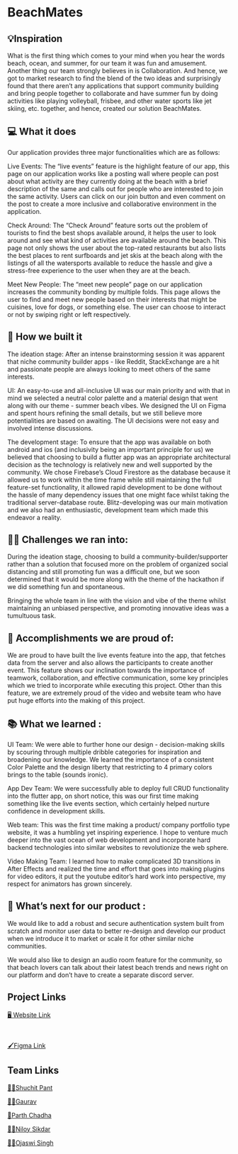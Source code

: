 # BeachMates

## 💡Inspiration

What is the first thing which comes to your mind when you hear the words beach, ocean, and summer, for our team it was fun and amusement. Another thing our team strongly believes in is Collaboration. And hence, we got to market research to find the blend of the two ideas and surprisingly found that there aren’t any applications that support community building and bring people together to collaborate and have summer fun by doing activities like playing volleyball, frisbee, and other water sports like jet skiing, etc. together, and hence, created our solution BeachMates.

## 💻 What it does
Our application provides three major functionalities which are as follows:

Live Events: The “live events” feature is the highlight feature of our app, this page on our application works like a posting wall where people can post about what activity are they currently doing at the beach with a brief description of the same and calls out for people who are interested to join the same activity. Users can click on our join button and even comment on the post to create a more inclusive and collaborative environment in the application.

Check Around: The “Check Around” feature sorts out the problem of tourists to find the best shops available around, it helps the user to look around and see what kind of activities are available around the beach. This page not only shows the user about the top-rated restaurants but also lists the best places to rent surfboards and jet skis at the beach along with the listings of all the watersports available to reduce the hassle and give a stress-free experience to the user when they are at the beach.

Meet New People: The “meet new people” page on our application increases the community bonding by multiple folds. This page allows the user to find and meet new people based on their interests that might be cuisines, love for dogs, or something else. The user can choose to interact or not by swiping right or left respectively.


## 🚩 How we built it

The ideation stage: After an intense brainstorming session it was apparent that niche community builder apps - like Reddit, StackExchange are a hit and passionate people are always looking to meet others of the same interests.

UI: An easy-to-use and all-inclusive UI was our main priority and with that in mind we selected a neutral color palette and a material design that went along with our theme - summer beach vibes. We designed the UI on Figma and spent hours refining the small details, but we still believe more potentialities are based on awaiting. The UI decisions were not easy and involved intense discussions. 

The development stage: To ensure that the app was available on both android and ios (and inclusivity being an important principle for us) we believed that choosing to build a flutter app was an appropriate architectural decision as the technology is relatively new and well supported by the community. We chose Firebase’s Cloud Firestore as the database because it allowed us to work within the time frame while still maintaining the full feature-set functionality, it allowed rapid development to be done without the hassle of many dependency issues that one might face whilst taking the traditional server-database route. Blitz-developing was our main motivation and we also had an enthusiastic, development team which made this endeavor a reality.



## 🤼‍♂️ Challenges we ran into:

During the ideation stage, choosing to build a community-builder/supporter rather than a solution that focused more on the problem of organized social distancing and still promoting fun was a difficult one, but we soon determined that it would be more along with the theme of the hackathon if we did something fun and spontaneous.

Bringing the whole team in line with the vision and vibe of the theme whilst maintaining an unbiased perspective, and promoting innovative ideas was a tumultuous task.

## 👏 Accomplishments we are proud of:

We are proud to have built the live events feature into the app, that fetches data from the server and also allows the participants to create another event. This feature shows our inclination towards the importance of teamwork, collaboration, and effective communication, some key principles which we tried to incorporate while executing this project. Other than this feature, we are extremely proud of the video and website team who have put huge efforts into the making of this project.



 
## 📚 What we learned :

UI Team: We were able to further hone our design - decision-making skills by scouring through multiple dribble categories for inspiration and broadening our knowledge. We learned the importance of a consistent Color Palette and the design liberty that restricting to 4 primary colors brings to the table (sounds ironic).

App Dev Team: We were successfully able to deploy full CRUD functionality into the flutter app, on short notice, this was our first time making something like the live events section, which certainly helped nurture confidence in development skills.

Web team: This was the first time making a product/ company portfolio type website, it was a humbling yet inspiring experience. I hope to venture much deeper into the vast ocean of web development and incorporate hard backend technologies into similar websites to revolutionize the web sphere.

Video Making Team: I learned how to make complicated 3D transitions in After Effects and realized the time and effort that goes into making plugins for video editors, it put the youtube editor’s hard work into perspective, my respect for animators has grown sincerely.

## 🤔 What’s next for our product :

We would like to add a robust and secure authentication system built from scratch and monitor user data to better re-design and develop our product when we introduce it to market or scale it for other similar niche communities.

We would also like to design an audio room feature for the community, so that beach lovers can talk about their latest beach trends and news right on our platform and don’t have to create a separate discord server. 


## Project Links

[🖥️ Website Link](http://meetbeachmateswith.us/)

<br>

[🖌️Figma Link](https://www.figma.com/file/y5nuklwFb8srz5PKhZYIWb/BEACHMATES-FINAL)


## Team Links

[👨‍🎨Shuchit Pant](https://github.com/shuchitpant)

[👨‍💻Gaurav](https://github.com/ctrl-gaurav)

[🤔Parth Chadha](https://github.com/Itsme-Parth)

[👨‍💻Niloy Sikdar](https://github.com/niloysikdar)

[👨‍💻Ojaswi Singh](https://github.com/ojaswi1013)

